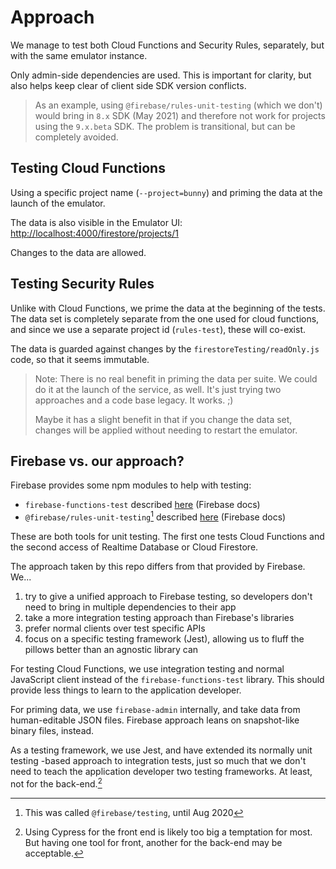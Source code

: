 # Approach

We manage to test both Cloud Functions and Security Rules, separately, but with the same emulator instance.

Only admin-side dependencies are used. This is important for clarity, but also helps keep clear of client side SDK version conflicts.

>As an example, using `@firebase/rules-unit-testing` (which we don't) would bring in `8.x` SDK (May 2021) and therefore not work for projects using the `9.x.beta` SDK. The problem is transitional, but can be completely avoided.


## Testing Cloud Functions

Using a specific project name (`--project=bunny`) and priming the data at the launch of the emulator. 

The data is also visible in the Emulator UI: [http://localhost:4000/firestore/projects/1](http://localhost:4000/firestore/projects/1)

Changes to the data are allowed.


## Testing Security Rules

Unlike with Cloud Functions, we prime the data at the beginning of the tests. The data set is completely separate from the one used for cloud functions, and since we use a separate project id (`rules-test`), these will co-exist.

The data is guarded against changes by the `firestoreTesting/readOnly.js` code, so that it seems immutable.

>Note: There is no real benefit in priming the data per suite. We could do it at the launch of the service, as well. It's just trying two approaches and a code base legacy. It works. ;)
>
>Maybe it has a slight benefit in that if you change the data set, changes will be applied without needing to restart the emulator.


## Firebase vs. our approach?

Firebase provides some npm modules to help with testing:

- `firebase-functions-test` described [here](https://firebase.google.com/docs/functions/unit-testing) (Firebase docs)
- `@firebase/rules-unit-testing`[^1] described [here](https://firebase.google.com/docs/rules/unit-tests) (Firebase docs)

[^1]: This was called `@firebase/testing`, until Aug 2020

These are both tools for unit testing. The first one tests Cloud Functions and the second access of Realtime Database or Cloud Firestore.

The approach taken by this repo differs from that provided by Firebase. We...

1. try to give a unified approach to Firebase testing, so developers don't need to bring in multiple dependencies to their app
2. take a more integration testing approach than Firebase's libraries 
3. prefer normal clients over test specific APIs
4. focus on a specific testing framework (Jest), allowing us to fluff the pillows better than an agnostic library can

For testing Cloud Functions, we use integration testing and normal JavaScript client instead of the `firebase-functions-test` library. This should provide less things to learn to the application developer.

For priming data, we use `firebase-admin` internally, and take data from human-editable JSON files. Firebase approach leans on snapshot-like binary files, instead.

As a testing framework, we use Jest, and have extended its normally unit testing -based approach to integration tests, just so much that we don't need to teach the application developer two testing frameworks. At least, not for the back-end.[^2]

[^2]: Using Cypress for the front end is likely too big a temptation for most. But having one tool for front, another for the back-end may be acceptable.
